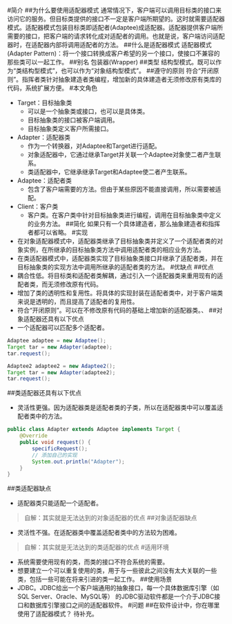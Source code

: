 #简介
##为什么要使用适配器模式
通常情况下，客户端可以调用目标类的接口来访问它的服务。但目标类提供的接口不一定是客户端所期望的。这时就需要适配器模式。适配器模式包装目标类即适配者(Adaptee)成适配器。适配器提供客户端所需要的接口，把客户端的请求转化成对适配者的调用。也就是说，客户端访问适配器时，在适配器内部将调用适配者的方法。
##什么是适配器模式
适配器模式(Adapter Pattern)：将一个接口转换成客户希望的另一个接口，使接口不兼容的那些类可以一起工作。
##别名
包装器(Wrapper)
##类型
结构型模式。既可以作为“类结构型模式”，也可以作为“对象结构型模式”。
##遵守的原则
符合“开闭原则”。指挥者类针对抽象建造者类编程，增加新的具体建造者无须修改原有类库的代码，系统扩展方便。
#本文角色
- Target：目标抽象类 
    - 可以是一个抽象类或接口，也可以是具体类。
    - 目标抽象类的接口被客户端调用。
    - 目标抽象类定义客户所需接口。
- Adapter：适配器类 
    - 作为一个转换器，对Adaptee和Target进行适配。
    - 对象适配器中，它通过继承Target并关联一个Adaptee对象使二者产生联系。
    - 类适配器中，它继承继承Target和Adaptee使二者产生联系。
- Adaptee：适配者类 
    - 包含了客户端需要的方法。但由于某些原因不能直接调用，所以需要被适配。
- Client：客户类 
    - 客户类。在客户类中针对目标抽象类进行编程，调用在目标抽象类中定义的业务方法。
##简化 
如果只有一个具体建造者，那么抽象建造者和指挥者都可以省略。
#实现
- 在对象适配器模式中，适配器类继承了目标抽象类并定义了一个适配者类的对象实例，在所继承的目标抽象类方法中调用适配者类的相应业务方法。
- 在类适配器模式中，适配器类实现了目标抽象类接口并继承了适配者类，并在目标抽象类的实现方法中调用所继承的适配者类的方法。
#优缺点
##优点
- 耦合性低。将目标类和适配者类解耦，通过引入一个适配器类来重用现有的适配者类，而无须修改原有代码。
- 增加了类的透明性和复用性。将具体的实现封装在适配者类中，对于客户端类来说是透明的，而且提高了适配者的复用性。
- 符合“开闭原则”。可以在不修改原有代码的基础上增加新的适配器类。、
##对象适配器还具有以下优点
- 一个适配器可以匹配多个适配者。
``` java
Adaptee adaptee = new Adaptee();
Target tar = new Adapter(adaptee);
tar.request();

Adaptee2 adaptee2 = new Adaptee2();
Target tar = new Adapter(adaptee2);
tar.request();
```
##类适配器还具有以下优点
- 灵活性更强。因为适配器类是适配者类的子类，所以在适配器类中可以覆盖适配者类中的方法。
``` java
public class Adapter extends Adaptee implements Target {
    @Override
    public void request() {
        specificRequest();
        // 添加自己的实现
        System.out.println("Adapter");
    }
}
```
##类适配器缺点
- 适配器类只能适配一个适配者。
> 自解：其实就是无法达到的对象适配器的优点
##对象适配器缺点
- 灵活性不强。在适配器类中覆盖适配者类中的方法较为困难。
> 自解：其实就是无法达到的类适配器的优点
#适用环境
- 系统需要使用现有的类，而类的接口不符合系统的需要。
- 想要建立一个可以重复使用的类，用于与一些彼此之间没有太大关联的一些类，包括一些可能在将来引进的类一起工作。
##使用场景
- JDBC。JDBC给出一个客户端通用的抽象接口，每一个具体数据库引擎（如SQL Server、Oracle、MySQL等）
的JDBC驱动软件都是一个介于JDBC接口和数据库引擎接口之间的适配器软件。
#问题
##在软件设计中，你在哪里使用了适配器模式？
待补充。